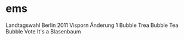 # ems
Landtagswahl Berlin 2011 Visporn
Änderung 1
Bubble Trea Bubble Tea Bubble Vote
It's a Blasenbaum
